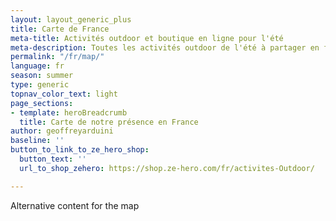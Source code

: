 ```yaml
---
layout: layout_generic_plus
title: Carte de France
meta-title: Activités outdoor et boutique en ligne pour l'été
meta-description: Toutes les activités outdoor de l'été à partager en famille ou entre amis où que vous soyez en France et quelque soit votre niveau
permalink: "/fr/map/"
language: fr
season: summer
type: generic
topnav_color_text: light
page_sections:
- template: heroBreadcrumb
  title: Carte de notre présence en France
author: geoffreyarduini
baseline: ''
button_to_link_to_ze_hero_shop:
  button_text: ''
  url_to_shop_zehero: https://shop.ze-hero.com/fr/activites-Outdoor/

---
```


<style type="text/css">
    .slider {
        margin: 20px 20px 60px 20px;
    }

    /* Specific mapael css class are below
     * 'mapael' class is added by plugin
    */

    .mapael .map {
        position: relative;
    }

    .mapael .mapTooltip {
        position: absolute;
        background-color: #fff;
        moz-opacity: 0.70;
        opacity: 0.70;
        filter: alpha(opacity=70);
        border-radius: 10px;
        padding: 10px;
        z-index: 1000;
        max-width: 200px;
        display: none;
        color: #343434;
    }
</style>

<!-- start section -->
<section class="p-0 margin-3-rem-tb {% if block.blockBGcolor == 'gris' %} bg-light-gray {% endif %} contenu">
    <div class="container">
        <div class="row justify-content-center">
            <div class="col-md-10">
                <div class="row">
                    <div class="col-12 last-paragraph-no-margin wow animate__fadeIn mapcontainer">
                       <div class="map">
                          <span>Alternative content for the map</span>
                      </div>
                      <!-- <div class="areaLegend">
                          <span>Alternative content for the legend</span>
                      </div> -->
                    </div>
                </div>
            </div>
        </div>
    </div>
</section>